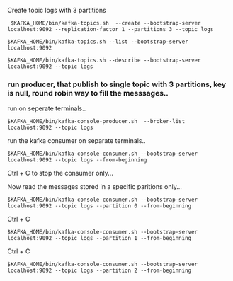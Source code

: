 Create topic logs with 3 partitions

```
 $KAFKA_HOME/bin/kafka-topics.sh  --create --bootstrap-server localhost:9092 --replication-factor 1 --partitions 3 --topic logs

$KAFKA_HOME/bin/kafka-topics.sh --list --bootstrap-server localhost:9092 

$KAFKA_HOME/bin/kafka-topics.sh --describe --bootstrap-server localhost:9092 --topic logs

```

### run producer, that publish to single topic with 3 partitions, key is null, round robin way to fill the messsages..

run on seperate terminals..

```
$KAFKA_HOME/bin/kafka-console-producer.sh  --broker-list localhost:9092 --topic logs
```

run the kafka consumer on separate terminals..

```
$KAFKA_HOME/bin/kafka-console-consumer.sh --bootstrap-server localhost:9092 --topic logs --from-beginning
```

Ctrl + C to stop the consumer only...

Now read the messages stored in a specific paritions only... 

```
$KAFKA_HOME/bin/kafka-console-consumer.sh --bootstrap-server localhost:9092 --topic logs --partition 0 --from-beginning
```
Ctrl + C

```
$KAFKA_HOME/bin/kafka-console-consumer.sh --bootstrap-server localhost:9092 --topic logs --partition 1 --from-beginning
```
Ctrl + C

```
$KAFKA_HOME/bin/kafka-console-consumer.sh --bootstrap-server localhost:9092 --topic logs --partition 2 --from-beginning
```

